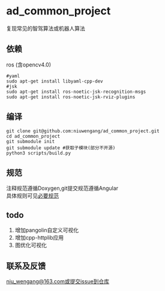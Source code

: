 # ad_common_project
复现常见的智驾算法或机器人算法

## 依赖
ros (含opencv4.0) 
```shell
#yaml
sudo apt-get install libyaml-cpp-dev
#jsk
sudo apt-get install ros-noetic-jsk-recognition-msgs
sudo apt-get install ros-noetic-jsk-rviz-plugins
```


## 编译
```
git clone git@github.com:niuwengang/ad_common_project.git
cd ad_common_project
git submodule init
git submodule update #获取子模块(部分不开源)
python3 scripts/build.py
```
 

## 规范
注释规范遵循Doxygen,git提交规范遵循Angular  
具体规则可见[必要规范](docs/必要规范.md)

## todo
1. 增加pangolin自定义可视化
2. 增加cpp-httplib应用
3. 图优化可视化

## 联系及反馈
niu_wengang@163.com或提交issue到仓库



